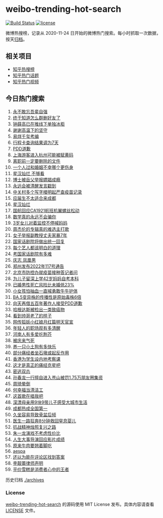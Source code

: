 # weibo-trending-hot-search

[![Build Status](https://github.com/justjavac/weibo-trending-hot-search/workflows/ci/badge.svg?branch=master)](https://github.com/justjavac/weibo-trending-hot-search/actions)
[![license](https://img.shields.io/github/license/justjavac/weibo-trending-hot-search)](https://github.com/justjavac/weibo-trending-hot-search/blob/master/LICENSE)

微博热搜榜，记录从 2020-11-24 日开始的微博热门搜索。每小时抓取一次数据，按天[归档](./archives)。

## 相关项目

- [知乎热搜榜](https://github.com/justjavac/zhihu-trending-top-search)
- [知乎热门话题](https://github.com/justjavac/zhihu-trending-hot-questions)
- [知乎热门视频](https://github.com/justjavac/zhihu-trending-hot-video)

## 今日热门搜索

<!-- BEGIN -->
<!-- 最后更新时间 Fri Jul 08 2022 03:03:08 GMT+0800 (China Standard Time) -->

1. [永不敢忘吾辈自强](https://s.weibo.com//weibo?q=%23%E6%B0%B8%E4%B8%8D%E6%95%A2%E5%BF%98%E5%90%BE%E8%BE%88%E8%87%AA%E5%BC%BA%23&Refer=new_time)
1. [终于知道怎么群删好友了](https://s.weibo.com//weibo?q=%23%E7%BB%88%E4%BA%8E%E7%9F%A5%E9%81%93%E6%80%8E%E4%B9%88%E7%BE%A4%E5%88%A0%E5%A5%BD%E5%8F%8B%E4%BA%86%23&Refer=top)
1. [钟薛高已在推线下单独冰柜](https://s.weibo.com//weibo?q=%23%E9%92%9F%E8%96%9B%E9%AB%98%E5%B7%B2%E5%9C%A8%E6%8E%A8%E7%BA%BF%E4%B8%8B%E5%8D%95%E7%8B%AC%E5%86%B0%E6%9F%9C%23&Refer=top)
1. [谢谢高温下的坚守](https://s.weibo.com//weibo?q=%23%E8%B0%A2%E8%B0%A2%E9%AB%98%E6%B8%A9%E4%B8%8B%E7%9A%84%E5%9D%9A%E5%AE%88%23&Refer=top)
1. [易烊千玺考编](https://s.weibo.com//weibo?q=%E6%98%93%E7%83%8A%E5%8D%83%E7%8E%BA%E8%80%83%E7%BC%96&Refer=top)
1. [行程卡查询结果调为7天](https://s.weibo.com//weibo?q=%23%E8%A1%8C%E7%A8%8B%E5%8D%A1%E6%9F%A5%E8%AF%A2%E7%BB%93%E6%9E%9C%E8%B0%83%E4%B8%BA7%E5%A4%A9%23&Refer=top)
1. [PDD道歉](https://s.weibo.com//weibo?q=%23PDD%E9%81%93%E6%AD%89%23&Refer=top)
1. [上海游客进入杭州可能被赋黄码](https://s.weibo.com//weibo?q=%23%E4%B8%8A%E6%B5%B7%E6%B8%B8%E5%AE%A2%E8%BF%9B%E5%85%A5%E6%9D%AD%E5%B7%9E%E5%8F%AF%E8%83%BD%E8%A2%AB%E8%B5%8B%E9%BB%84%E7%A0%81%23&Refer=top)
1. [离职前一定要删除的文件](https://s.weibo.com//weibo?q=%23%E7%A6%BB%E8%81%8C%E5%89%8D%E4%B8%80%E5%AE%9A%E8%A6%81%E5%88%A0%E9%99%A4%E7%9A%84%E6%96%87%E4%BB%B6%23&Refer=top)
1. [一个人过和婚姻不幸哪个更伤身](https://s.weibo.com//weibo?q=%23%E4%B8%80%E4%B8%AA%E4%BA%BA%E8%BF%87%E5%92%8C%E5%A9%9A%E5%A7%BB%E4%B8%8D%E5%B9%B8%E5%93%AA%E4%B8%AA%E6%9B%B4%E4%BC%A4%E8%BA%AB%23&Refer=top)
1. [星汉灿烂 不够看](https://s.weibo.com//weibo?q=%E6%98%9F%E6%B1%89%E7%81%BF%E7%83%82%20%E4%B8%8D%E5%A4%9F%E7%9C%8B&Refer=top)
1. [博士被岳父举报嫖娼成瘾](https://s.weibo.com//weibo?q=%23%E5%8D%9A%E5%A3%AB%E8%A2%AB%E5%B2%B3%E7%88%B6%E4%B8%BE%E6%8A%A5%E5%AB%96%E5%A8%BC%E6%88%90%E7%98%BE%23&Refer=top)
1. [永远会被清醒发言戳到](https://s.weibo.com//weibo?q=%23%E6%B0%B8%E8%BF%9C%E4%BC%9A%E8%A2%AB%E6%B8%85%E9%86%92%E5%8F%91%E8%A8%80%E6%88%B3%E5%88%B0%23&Refer=top)
1. [中关村多个写字楼明起严查疫苗记录](https://s.weibo.com//weibo?q=%23%E4%B8%AD%E5%85%B3%E6%9D%91%E5%A4%9A%E4%B8%AA%E5%86%99%E5%AD%97%E6%A5%BC%E6%98%8E%E8%B5%B7%E4%B8%A5%E6%9F%A5%E7%96%AB%E8%8B%97%E8%AE%B0%E5%BD%95%23&Refer=top)
1. [应届生不太适合来成都](https://s.weibo.com//weibo?q=%23%E5%BA%94%E5%B1%8A%E7%94%9F%E4%B8%8D%E5%A4%AA%E9%80%82%E5%90%88%E6%9D%A5%E6%88%90%E9%83%BD%23&Refer=top)
1. [星汉灿烂](https://s.weibo.com//weibo?q=%E6%98%9F%E6%B1%89%E7%81%BF%E7%83%82&Refer=top)
1. [国航回应CA1921航班机翼螺丝松动](https://s.weibo.com//weibo?q=%23%E5%9B%BD%E8%88%AA%E5%9B%9E%E5%BA%94CA1921%E8%88%AA%E7%8F%AD%E6%9C%BA%E7%BF%BC%E8%9E%BA%E4%B8%9D%E6%9D%BE%E5%8A%A8%23&Refer=top)
1. [数学真的永远不会骗你](https://s.weibo.com//weibo?q=%23%E6%95%B0%E5%AD%A6%E7%9C%9F%E7%9A%84%E6%B0%B8%E8%BF%9C%E4%B8%8D%E4%BC%9A%E9%AA%97%E4%BD%A0%23&Refer=top)
1. [3岁女儿对着监控不停喊妈妈](https://s.weibo.com//weibo?q=%233%E5%B2%81%E5%A5%B3%E5%84%BF%E5%AF%B9%E7%9D%80%E7%9B%91%E6%8E%A7%E4%B8%8D%E5%81%9C%E5%96%8A%E5%A6%88%E5%A6%88%23&Refer=top)
1. [周杰伦的专辑真的难选主打歌](https://s.weibo.com//weibo?q=%23%E5%91%A8%E6%9D%B0%E4%BC%A6%E7%9A%84%E4%B8%93%E8%BE%91%E7%9C%9F%E7%9A%84%E9%9A%BE%E9%80%89%E4%B8%BB%E6%89%93%E6%AD%8C%23&Refer=top)
1. [女子举报副教授丈夫家暴7年](https://s.weibo.com//weibo?q=%23%E5%A5%B3%E5%AD%90%E4%B8%BE%E6%8A%A5%E5%89%AF%E6%95%99%E6%8E%88%E4%B8%88%E5%A4%AB%E5%AE%B6%E6%9A%B47%E5%B9%B4%23&Refer=top)
1. [国家话剧院将做出统一回复](https://s.weibo.com//weibo?q=%23%E5%9B%BD%E5%AE%B6%E8%AF%9D%E5%89%A7%E9%99%A2%E5%B0%86%E5%81%9A%E5%87%BA%E7%BB%9F%E4%B8%80%E5%9B%9E%E5%A4%8D%23&Refer=top)
1. [每个艺人都该明白的道理](https://s.weibo.com//weibo?q=%23%E6%AF%8F%E4%B8%AA%E8%89%BA%E4%BA%BA%E9%83%BD%E8%AF%A5%E6%98%8E%E7%99%BD%E7%9A%84%E9%81%93%E7%90%86%23&Refer=top)
1. [考国家话剧院有多难](https://s.weibo.com//weibo?q=%23%E8%80%83%E5%9B%BD%E5%AE%B6%E8%AF%9D%E5%89%A7%E9%99%A2%E6%9C%89%E5%A4%9A%E9%9A%BE%23&Refer=top)
1. [庆志 凤凰男](https://s.weibo.com//weibo?q=%E5%BA%86%E5%BF%97%20%E5%87%A4%E5%87%B0%E7%94%B7&Refer=top)
1. [郑州发布2022年117号通告](https://s.weibo.com//weibo?q=%23%E9%83%91%E5%B7%9E%E5%8F%91%E5%B8%832022%E5%B9%B4117%E5%8F%B7%E9%80%9A%E5%91%8A%23&Refer=top)
1. [北京市防控办就疫苗接种答记者问](https://s.weibo.com//weibo?q=%23%E5%8C%97%E4%BA%AC%E5%B8%82%E9%98%B2%E6%8E%A7%E5%8A%9E%E5%B0%B1%E7%96%AB%E8%8B%97%E6%8E%A5%E7%A7%8D%E7%AD%94%E8%AE%B0%E8%80%85%E9%97%AE%23&Refer=top)
1. [为儿子留深上学42岁妈妈自考本科](https://s.weibo.com//weibo?q=%23%E4%B8%BA%E5%84%BF%E5%AD%90%E7%95%99%E6%B7%B1%E4%B8%8A%E5%AD%A642%E5%B2%81%E5%A6%88%E5%A6%88%E8%87%AA%E8%80%83%E6%9C%AC%E7%A7%91%23&Refer=top)
1. [已婚男性死亡风险比未婚低23%](https://s.weibo.com//weibo?q=%23%E5%B7%B2%E5%A9%9A%E7%94%B7%E6%80%A7%E6%AD%BB%E4%BA%A1%E9%A3%8E%E9%99%A9%E6%AF%94%E6%9C%AA%E5%A9%9A%E4%BD%8E23%25%23&Refer=top)
1. [小女孩怕抽血一直喊勇敢牛牛护体](https://s.weibo.com//weibo?q=%23%E5%B0%8F%E5%A5%B3%E5%AD%A9%E6%80%95%E6%8A%BD%E8%A1%80%E4%B8%80%E7%9B%B4%E5%96%8A%E5%8B%87%E6%95%A2%E7%89%9B%E7%89%9B%E6%8A%A4%E4%BD%93%23&Refer=top)
1. [BA.5变异株的传播性是原始毒株6倍](https://s.weibo.com//weibo?q=%23BA.5%E5%8F%98%E5%BC%82%E6%A0%AA%E7%9A%84%E4%BC%A0%E6%92%AD%E6%80%A7%E6%98%AF%E5%8E%9F%E5%A7%8B%E6%AF%92%E6%A0%AA6%E5%80%8D%23&Refer=top)
1. [向天再借五百年著作人接受PDD道歉](https://s.weibo.com//weibo?q=%23%E5%90%91%E5%A4%A9%E5%86%8D%E5%80%9F%E4%BA%94%E7%99%BE%E5%B9%B4%E8%91%97%E4%BD%9C%E4%BA%BA%E6%8E%A5%E5%8F%97PDD%E9%81%93%E6%AD%89%23&Refer=top)
1. [哈根达斯被检出一类致癌物](https://s.weibo.com//weibo?q=%23%E5%93%88%E6%A0%B9%E8%BE%BE%E6%96%AF%E8%A2%AB%E6%A3%80%E5%87%BA%E4%B8%80%E7%B1%BB%E8%87%B4%E7%99%8C%E7%89%A9%23&Refer=top)
1. [看到帅哥老了的样子](https://s.weibo.com//weibo?q=%23%E7%9C%8B%E5%88%B0%E5%B8%85%E5%93%A5%E8%80%81%E4%BA%86%E7%9A%84%E6%A0%B7%E5%AD%90%23&Refer=top)
1. [网传狐妖小红娘月红篇明天官宣](https://s.weibo.com//weibo?q=%23%E7%BD%91%E4%BC%A0%E7%8B%90%E5%A6%96%E5%B0%8F%E7%BA%A2%E5%A8%98%E6%9C%88%E7%BA%A2%E7%AF%87%E6%98%8E%E5%A4%A9%E5%AE%98%E5%AE%A3%23&Refer=top)
1. [年轻人的职场观有多清醒](https://s.weibo.com//weibo?q=%23%E5%B9%B4%E8%BD%BB%E4%BA%BA%E7%9A%84%E8%81%8C%E5%9C%BA%E8%A7%82%E6%9C%89%E5%A4%9A%E6%B8%85%E9%86%92%23&Refer=top)
1. [河南人有多爱吃荆芥](https://s.weibo.com//weibo?q=%23%E6%B2%B3%E5%8D%97%E4%BA%BA%E6%9C%89%E5%A4%9A%E7%88%B1%E5%90%83%E8%8D%86%E8%8A%A5%23&Refer=top)
1. [被庆来气死](https://s.weibo.com//weibo?q=%23%E8%A2%AB%E5%BA%86%E6%9D%A5%E6%B0%94%E6%AD%BB%23&Refer=top)
1. [养一只小土狗有多快乐](https://s.weibo.com//weibo?q=%23%E5%85%BB%E4%B8%80%E5%8F%AA%E5%B0%8F%E5%9C%9F%E7%8B%97%E6%9C%89%E5%A4%9A%E5%BF%AB%E4%B9%90%23&Refer=top)
1. [部分痛经者坐石墩或起反作用](https://s.weibo.com//weibo?q=%23%E9%83%A8%E5%88%86%E7%97%9B%E7%BB%8F%E8%80%85%E5%9D%90%E7%9F%B3%E5%A2%A9%E6%88%96%E8%B5%B7%E5%8F%8D%E4%BD%9C%E7%94%A8%23&Refer=top)
1. [香港为学生设内地考察课](https://s.weibo.com//weibo?q=%23%E9%A6%99%E6%B8%AF%E4%B8%BA%E5%AD%A6%E7%94%9F%E8%AE%BE%E5%86%85%E5%9C%B0%E8%80%83%E5%AF%9F%E8%AF%BE%23&Refer=top)
1. [这才是真正的痛经克星吧](https://s.weibo.com//weibo?q=%23%E8%BF%99%E6%89%8D%E6%98%AF%E7%9C%9F%E6%AD%A3%E7%9A%84%E7%97%9B%E7%BB%8F%E5%85%8B%E6%98%9F%E5%90%A7%23&Refer=top)
1. [密逃双怂](https://s.weibo.com//weibo?q=%23%E5%AF%86%E9%80%83%E5%8F%8C%E6%80%82%23&Refer=top)
1. [孙春龙一行擅自进入苍山被罚1.75万朋友圈集资](https://s.weibo.com//weibo?q=%23%E5%AD%99%E6%98%A5%E9%BE%99%E4%B8%80%E8%A1%8C%E6%93%85%E8%87%AA%E8%BF%9B%E5%85%A5%E8%8B%8D%E5%B1%B1%E8%A2%AB%E7%BD%9A1.75%E4%B8%87%E6%9C%8B%E5%8F%8B%E5%9C%88%E9%9B%86%E8%B5%84%23&Refer=top)
1. [周琦晕倒](https://s.weibo.com//weibo?q=%E5%91%A8%E7%90%A6%E6%99%95%E5%80%92&Refer=top)
1. [何幸福当清洁工](https://s.weibo.com//weibo?q=%23%E4%BD%95%E5%B9%B8%E7%A6%8F%E5%BD%93%E6%B8%85%E6%B4%81%E5%B7%A5%23&Refer=top)
1. [这首歌在唱我吧](https://s.weibo.com//weibo?q=%23%E8%BF%99%E9%A6%96%E6%AD%8C%E5%9C%A8%E5%94%B1%E6%88%91%E5%90%A7%23&Refer=top)
1. [深漂母亲用9块9带儿子感受大城市生活](https://s.weibo.com//weibo?q=%23%E6%B7%B1%E6%BC%82%E6%AF%8D%E4%BA%B2%E7%94%A89%E5%9D%979%E5%B8%A6%E5%84%BF%E5%AD%90%E6%84%9F%E5%8F%97%E5%A4%A7%E5%9F%8E%E5%B8%82%E7%94%9F%E6%B4%BB%23&Refer=top)
1. [成都热成全国第一](https://s.weibo.com//weibo?q=%23%E6%88%90%E9%83%BD%E7%83%AD%E6%88%90%E5%85%A8%E5%9B%BD%E7%AC%AC%E4%B8%80%23&Refer=top)
1. [久坐容易导致骨盆后倾](https://s.weibo.com//weibo?q=%23%E4%B9%85%E5%9D%90%E5%AE%B9%E6%98%93%E5%AF%BC%E8%87%B4%E9%AA%A8%E7%9B%86%E5%90%8E%E5%80%BE%23&Refer=top)
1. [医生一路狂奔8分钟救回窒息婴儿](https://s.weibo.com//weibo?q=%23%E5%8C%BB%E7%94%9F%E4%B8%80%E8%B7%AF%E7%8B%82%E5%A5%948%E5%88%86%E9%92%9F%E6%95%91%E5%9B%9E%E7%AA%92%E6%81%AF%E5%A9%B4%E5%84%BF%23&Refer=top)
1. [抗战精神烛照复兴之路](https://s.weibo.com//weibo?q=%23%E6%8A%97%E6%88%98%E7%B2%BE%E7%A5%9E%E7%83%9B%E7%85%A7%E5%A4%8D%E5%85%B4%E4%B9%8B%E8%B7%AF%23&Refer=new_time)
1. [朱一龙演戏不考虑性价比](https://s.weibo.com//weibo?q=%23%E6%9C%B1%E4%B8%80%E9%BE%99%E6%BC%94%E6%88%8F%E4%B8%8D%E8%80%83%E8%99%91%E6%80%A7%E4%BB%B7%E6%AF%94%23&Refer=top)
1. [人生大事导演回应影片成绩](https://s.weibo.com//weibo?q=%23%E4%BA%BA%E7%94%9F%E5%A4%A7%E4%BA%8B%E5%AF%BC%E6%BC%94%E5%9B%9E%E5%BA%94%E5%BD%B1%E7%89%87%E6%88%90%E7%BB%A9%23&Refer=top)
1. [原来牛肉要翘着脚吃](https://s.weibo.com//weibo?q=%23%E5%8E%9F%E6%9D%A5%E7%89%9B%E8%82%89%E8%A6%81%E7%BF%98%E7%9D%80%E8%84%9A%E5%90%83%23&Refer=top)
1. [aespa](https://s.weibo.com//weibo?q=aespa&Refer=top)
1. [还以为能在评论区找到答案](https://s.weibo.com//weibo?q=%23%E8%BF%98%E4%BB%A5%E4%B8%BA%E8%83%BD%E5%9C%A8%E8%AF%84%E8%AE%BA%E5%8C%BA%E6%89%BE%E5%88%B0%E7%AD%94%E6%A1%88%23&Refer=top)
1. [李靓蕾律师声明](https://s.weibo.com//weibo?q=%23%E6%9D%8E%E9%9D%93%E8%95%BE%E5%BE%8B%E5%B8%88%E5%A3%B0%E6%98%8E%23&Refer=top)
1. [平价雪糕是消费者心中的王者](https://s.weibo.com//weibo?q=%23%E5%B9%B3%E4%BB%B7%E9%9B%AA%E7%B3%95%E6%98%AF%E6%B6%88%E8%B4%B9%E8%80%85%E5%BF%83%E4%B8%AD%E7%9A%84%E7%8E%8B%E8%80%85%23&Refer=top)

<!-- END -->

历史归档 [./archives](./archives)

### License

[weibo-trending-hot-search](https://github.com/justjavac/weibo-trending-hot-search)
的源码使用 MIT License 发布。具体内容请查看 [LICENSE](./LICENSE) 文件。
